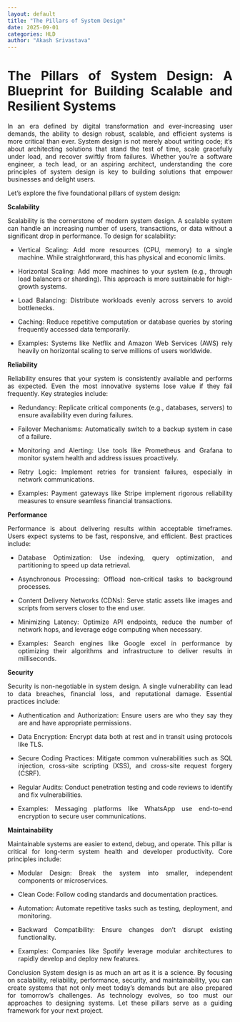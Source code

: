 ```yaml
---
layout: default
title: "The Pillars of System Design"
date: 2025-09-01
categories: HLD
author: "Akash Srivastava"
---
```

<div style="text-align: justify;">

# The Pillars of System Design: A Blueprint for Building Scalable and Resilient Systems

In an era defined by digital transformation and ever-increasing user demands, the ability to design robust, scalable, and efficient systems is more critical than ever. System design is not merely about writing code; it’s about architecting solutions that stand the test of time, scale gracefully under load, and recover swiftly from failures. Whether you’re a software engineer, a tech lead, or an aspiring architect, understanding the core principles of system design is key to building solutions that empower businesses and delight users.

Let’s explore the five foundational pillars of system design:

**Scalability**

Scalability is the cornerstone of modern system design. A scalable system can handle an increasing number of users, transactions, or data without a significant drop in performance. To design for scalability:

- Vertical Scaling: Add more resources (CPU, memory) to a single machine. While straightforward, this has physical and economic limits.

- Horizontal Scaling: Add more machines to your system (e.g., through load balancers or sharding). This approach is more sustainable for high-growth systems.

- Load Balancing: Distribute workloads evenly across servers to avoid bottlenecks.

- Caching: Reduce repetitive computation or database queries by storing frequently accessed data temporarily.

- Examples: Systems like Netflix and Amazon Web Services (AWS) rely heavily on horizontal scaling to serve millions of users worldwide.

**Reliability** 

Reliability ensures that your system is consistently available and performs as expected. Even the most innovative systems lose value if they fail frequently.
Key strategies include:

- Redundancy: Replicate critical components (e.g., databases, servers) to ensure availability even during failures.

- Failover Mechanisms: Automatically switch to a backup system in case of a failure.

- Monitoring and Alerting: Use tools like Prometheus and Grafana to monitor system health and address issues proactively.

- Retry Logic: Implement retries for transient failures, especially in network communications.

- Examples: Payment gateways like Stripe implement rigorous reliability measures to ensure seamless financial transactions.

**Performance** 

Performance is about delivering results within acceptable timeframes. Users expect systems to be fast, responsive, and efficient.
Best practices include:

- Database Optimization: Use indexing, query optimization, and partitioning to speed up data retrieval.

- Asynchronous Processing: Offload non-critical tasks to background processes.

- Content Delivery Networks (CDNs): Serve static assets like images and scripts from servers closer to the end user.

- Minimizing Latency: Optimize API endpoints, reduce the number of network hops, and leverage edge computing when necessary.

- Examples: Search engines like Google excel in performance by optimizing their algorithms and infrastructure to deliver results in milliseconds.

**Security** 

Security is non-negotiable in system design. A single vulnerability can lead to data breaches, financial loss, and reputational damage.
Essential practices include:

- Authentication and Authorization: Ensure users are who they say they are and have appropriate permissions.

- Data Encryption: Encrypt data both at rest and in transit using protocols like TLS.

- Secure Coding Practices: Mitigate common vulnerabilities such as SQL injection, cross-site scripting (XSS), and cross-site request forgery (CSRF).

- Regular Audits: Conduct penetration testing and code reviews to identify and fix vulnerabilities.

- Examples: Messaging platforms like WhatsApp use end-to-end encryption to secure user communications.

**Maintainability** 

Maintainable systems are easier to extend, debug, and operate. This pillar is critical for long-term system health and developer productivity.
Core principles include:

- Modular Design: Break the system into smaller, independent components or microservices.

- Clean Code: Follow coding standards and documentation practices.

- Automation: Automate repetitive tasks such as testing, deployment, and monitoring.

- Backward Compatibility: Ensure changes don’t disrupt existing functionality.

- Examples: Companies like Spotify leverage modular architectures to rapidly develop and deploy new features.

Conclusion System design is as much an art as it is a science. By focusing on scalability, reliability, performance, security, and maintainability, you can create systems that not only meet today’s demands but are also prepared for tomorrow’s challenges. As technology evolves, so too must our approaches to designing systems. Let these pillars serve as a guiding framework for your next project.

</div>